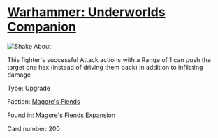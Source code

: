 # [Warhammer: Underworlds Companion](https://guidokessels.github.io/wh-underworlds)

  

![Shake About](https://warhammerunderworlds.com/wp-content/uploads/sites/6/2018/03/200_ENG.png)

This fighter's successful Attack actions with a Range of 1 can push the target one hex (instead of driving them back) in addition to inflicting damage

Type: Upgrade

Faction: [Magore's Fiends](https://guidokessels.github.io/wh-underworlds/factions/magores-fiends)

Found in: [Magore's Fiends Expansion](https://guidokessels.github.io/wh-underworlds/locations/magores-fiends-expansion)

Card number: 200
